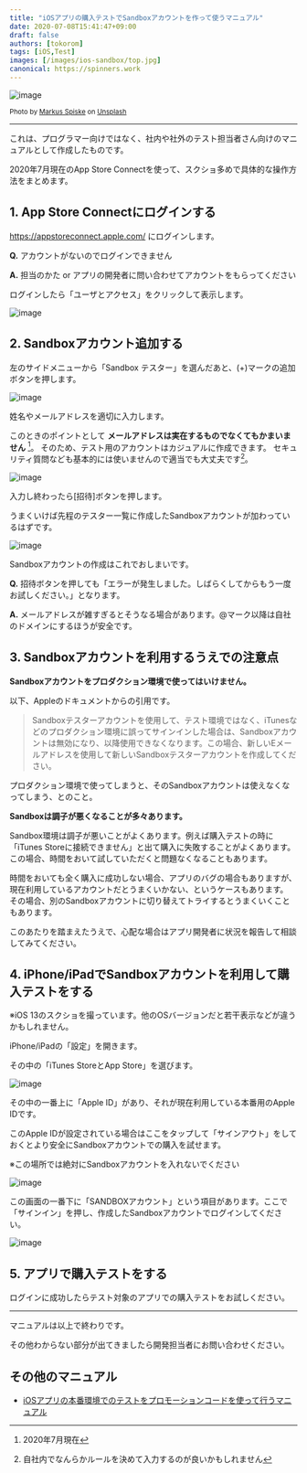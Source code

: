 ```yaml
---
title: "iOSアプリの購入テストでSandboxアカウントを作って使うマニュアル"
date: 2020-07-08T15:41:47+09:00
draft: false
authors: [tokorom]
tags: [iOS,Test]
images: [/images/ios-sandbox/top.jpg]
canonical: https://spinners.work
---
```


![image](/images/ios-sandbox/top.jpg)

<small>Photo by [Markus Spiske](https://unsplash.com/@markusspiske?utm_source=unsplash&amp;utm_medium=referral&amp;utm_content=creditCopyText) on [Unsplash](https://unsplash.com/s/photos/sandbox?utm_source=unsplash&amp;utm_medium=referral&amp;utm_content=creditCopyText)</small>

-----

これは、プログラマー向けではなく、社内や社外のテスト担当者さん向けのマニュアルとして作成したものです。

2020年7月現在のApp Store Connectを使って、スクショ多めで具体的な操作方法をまとめます。

## 1. App Store Connectにログインする

https://appstoreconnect.apple.com/ にログインします。

<div class='box box-info'>
<p><b>Q.</b> アカウントがないのでログインできません</p>
<p><b>A.</b> 担当のかた or アプリの開発者に問い合わせてアカウントをもらってください</p>
</div>

ログインしたら「ユーザとアクセス」をクリックして表示します。

![image](/images/ios-sandbox/menu.png)

## 2. Sandboxアカウント追加する

左のサイドメニューから「Sandbox テスター」を選んだあと、(+)マークの追加ボタンを押します。

![image](/images/ios-sandbox/new.png)

姓名やメールアドレスを適切に入力します。

このときのポイントとして **メールアドレスは実在するものでなくてもかまいません** [^mail]。
そのため、テスト用のアカウントはカジュアルに作成できます。
セキュリティ質問なども基本的には使いませんので適当でも大丈夫です[^serurityq]。

[^mail]: 2020年7月現在
[^serurityq]: 自社内でなんらかルールを決めて入力するのが良いかもしれません

![image](/images/ios-sandbox/form.png)


入力し終わったら[招待]ボタンを押します。

うまくいけば先程のテスター一覧に作成したSandboxアカウントが加わっているはずです。

![image](/images/ios-sandbox/confirm.png)

Sandboxアカウントの作成はこれでおしまいです。

<div class='box box-info'>
<p><b>Q.</b> 招待ボタンを押しても「エラーが発生しました。しばらくしてからもう一度お試しください。」となります。</p>
<p><b>A.</b> メールアドレスが雑すぎるとそうなる場合があります。@マーク以降は自社のドメインにするほうが安全です。</p>
</div>

## 3. Sandboxアカウントを利用するうえでの注意点

**Sandboxアカウントをプロダクション環境で使ってはいけません。**

以下、Appleのドキュメントからの引用です。

> Sandboxテスターアカウントを使用して、テスト環境ではなく、iTunesなどのプロダクション環境に誤ってサインインした場合は、Sandboxアカウントは無効になり、以降使用できなくなります。この場合、新しいEメールアドレスを使用して新しいSandboxテスターアカウントを作成してください。

プロダクション環境で使ってしまうと、そのSandboxアカウントは使えなくなってしまう、とのこと。

**Sandboxは調子が悪くなることが多々あります。**

Sandbox環境は調子が悪いことがよくあります。例えば購入テストの時に「iTunes Storeに接続できません」と出て購入に失敗することがよくあります。この場合、時間をおいて試していただくと問題なくなることもあります。

時間をおいても全く購入に成功しない場合、アプリのバグの場合もありますが、現在利用しているアカウントだとうまくいかない、というケースもあります。
その場合、別のSandboxアカウントに切り替えてトライするとうまくいくこともあります。

このあたりを踏まえたうえで、心配な場合はアプリ開発者に状況を報告して相談してみてください。

## 4. iPhone/iPadでSandboxアカウントを利用して購入テストをする

※iOS 13のスクショを撮っています。他のOSバージョンだと若干表示などが違うかもしれません。

iPhone/iPadの「設定」を開きます。

その中の「iTunes StoreとApp Store」を選びます。

![image](/images/ios-sandbox/setting.png)

その中の一番上に「Apple ID」があり、それが現在利用している本番用のApple IDです。

このApple IDが設定されている場合はここをタップして「サインアウト」をしておくとより安全にSandboxアカウントでの購入を試せます。

※この場所では絶対にSandboxアカウントを入れないでください

![image](/images/ios-sandbox/signout.png)

この画面の一番下に「SANDBOXアカウント」という項目があります。ここで「サインイン」を押し、作成したSandboxアカウントでログインしてください。

![image](/images/ios-sandbox/sandboxaccount.png)

## 5. アプリで購入テストをする

ログインに成功したらテスト対象のアプリでの購入テストをお試しください。

-----

マニュアルは以上で終わりです。

その他わからない部分が出てきましたら開発担当者にお問い合わせください。

## その他のマニュアル

- [iOSアプリの本番環境でのテストをプロモーションコードを使って行うマニュアル](/posts/ios-promocode/)
